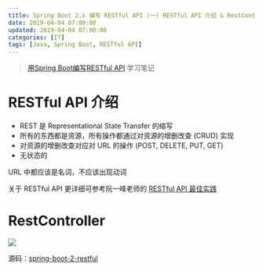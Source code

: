 ```yaml
---
title: Spring Boot 2.x 编写 RESTful API (一) RESTful API 介绍 & RestController
date: 2019-04-04 07:00:00
updated: 2019-04-04 07:00:00
categories: [IT]
tags: [Java, Spring Boot, RESTful API]
---
```


> [用Spring Boot编写RESTful API](https://study.163.com/course/courseMain.htm?courseId=1005213034) 学习笔记

# RESTful API 介绍

+ REST 是 Representational State Transfer 的缩写
+ 所有的东西都是资源，所有操作都通过对资源的增删改查 (CRUD) 实现
+ 对资源的增删改查对应对 URL 的操作 (POST, DELETE, PUT, GET)
+ 无状态的

URL 中都应该是名词，不应该出现动词


关于 RESTful API 更详细可参考阮一峰老师的 [RESTful API 最佳实践](http://www.ruanyifeng.com/blog/2018/10/restful-api-best-practices.html)

# RestController

![](https://victorblog.nos-eastchina1.126.net/2060/1/RestController.jpg)


源码：[spring-boot-2-restful](https://github.com/VictorBu/spring-boot-2-restful)